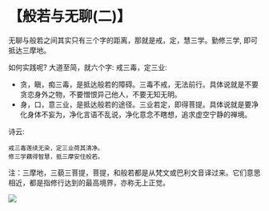 # 【般若与无聊(二)】

无聊与般若之间其实只有三个字的距离，那就是戒，定，慧三学。勤修三学, 即可抵达三摩地。

如何实践呢? 大道至简，就六个字: 戒三毒，定三业:

- 贪，瞋，痴三毒，是抵达般若的障碍。三毒不戒，无法前行。具体说就是不要贪恋身外之物，不要憎恨异己他人，不要无知无明。
- 身，口，意三业，是抵达般若的途径。三业若定，即得菩提。具体说就是要净化身体不妄为，净化言语不乱说，净化意念不瞎想，追求虚空宁静的禅境。 

诗云:
~~~
戒三毒莲续无染，定三业荷其清净。  
修三学藕得智慧，抵三摩安住般若。
~~~
注：三摩地，三藐三菩提，菩提，和般若都是从梵文或巴利文音译过来。它们意思相近，都是指修行达到的最高境界，亦称无上正觉。

![](26.jpg)
